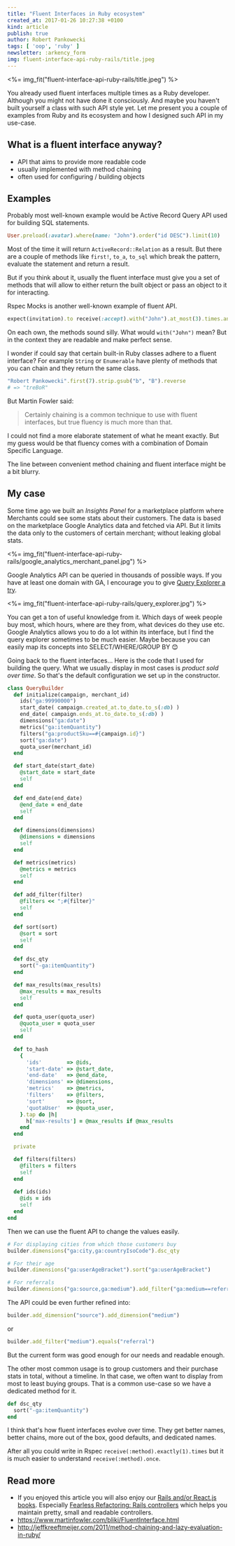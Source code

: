 ```yaml
---
title: "Fluent Interfaces in Ruby ecosystem"
created_at: 2017-01-26 10:27:38 +0100
kind: article
publish: true
author: Robert Pankowecki
tags: [ 'oop', 'ruby' ]
newsletter: :arkency_form
img: fluent-interface-api-ruby-rails/title.jpeg
---
```


<%= img_fit("fluent-interface-api-ruby-rails/title.jpeg") %>

You already used fluent interfaces multiple times as a Ruby
developer. Although you might not have done it consciously.
And maybe you haven't built yourself a class with such API
style yet. Let me present you a couple of examples from Ruby
and its ecosystem and how I designed such API in my use-case.

<!-- more -->

## What is a fluent interface anyway?

* API that aims to provide more readable code
* usually implemented with method chaining
* often used for configuring / building objects

## Examples

Probably most well-known example would be Active Record Query API
used for building SQL statements.

```ruby
User.preload(:avatar).where(name: "John").order("id DESC").limit(10)
```

Most of the time it will return `ActiveRecord::Relation` as a result.
But there are a couple of methods like `first!`, `to_a`, `to_sql` which break
the pattern, evaluate the statement and return a result.

But if you think about it, usually the fluent interface must give you
a set of methods that will allow to either return the built object or
pass an object to it for interacting.

Rspec Mocks is another well-known example of fluent API.

```ruby
expect(invitation).to receive(:accept).with("John").at_most(3).times.and_return(true)
```

On each own, the methods sound silly. What would `with("John")` mean?
But in the context they are readable and make perfect sense.

I wonder if could say that certain built-in Ruby classes adhere to a fluent interface?
For example `String` or `Enumerable` have plenty of methods that you can chain
and they return the same class. 

```ruby
"Robert Pankowecki".first(7).strip.gsub("b", "B").reverse
# => "treBoR" 
```

But Martin Fowler said:

> Certainly chaining is a common technique to use with fluent interfaces, but true fluency is much more than that.

I could not find a more elaborate statement of what he meant exactly. But my guess would be that
fluency comes with a combination of Domain Specific Language.

The line between convenient method chaining and fluent interface might be a bit blurry. 

## My case

Some time ago we built an _Insights Panel_ for a marketplace platform where Merchants could
see some stats about their customers. The data is based on the marketplace Google Analytics
data and fetched via API. But it limits the data only to the customers of certain merchant;
without leaking global stats.

<%= img_fit("fluent-interface-api-ruby-rails/google_analytics_merchant_panel.jpg") %>

Google Analytics API can be queried in thousands of possible ways. If you have at least
one domain with GA, I encourage you to give [Query Explorer a try](https://ga-dev-tools.appspot.com/query-explorer/).

<%= img_fit("fluent-interface-api-ruby-rails/query_explorer.jpg") %>

You can get a ton of useful knowledge from it. Which days of week people buy most, which hours,
where are they from, what devices do they use etc. Google Analytics allows you to do a lot
within its interface, but I find the query explorer sometimes to be much easier. Maybe
because you can easily map its concepts into SELECT/WHERE/GROUP BY 😊

Going back to the fluent interfaces... Here is the code that I used for building the query.
What we usually display in most cases is _product sold over time_. So that's the default
configuration we set up in the constructor.

```ruby
class QueryBuilder
  def initialize(campaign, merchant_id)
    ids("ga:99990000")
    start_date( campaign.created_at.to_date.to_s(:db) )
    end_date( campaign.ends_at.to_date.to_s(:db) )
    dimensions("ga:date")
    metrics("ga:itemQuantity")
    filters("ga:productSku==#{campaign.id}")
    sort("ga:date")
    quota_user(merchant_id)
  end

  def start_date(start_date)
    @start_date = start_date
    self
  end

  def end_date(end_date)
    @end_date = end_date
    self
  end

  def dimensions(dimensions)
    @dimensions = dimensions
    self
  end

  def metrics(metrics)
    @metrics = metrics
    self
  end

  def add_filter(filter)
    @filters << ";#{filter}"
    self
  end

  def sort(sort)
    @sort = sort
    self
  end

  def dsc_qty
    sort("-ga:itemQuantity")
  end

  def max_results(max_results)
    @max_results = max_results
    self
  end

  def quota_user(quota_user)
    @quota_user = quota_user
    self
  end

  def to_hash
    {
      'ids'        => @ids,
      'start-date' => @start_date,
      'end-date'   => @end_date,
      'dimensions' => @dimensions,
      'metrics'    => @metrics,
      'filters'    => @filters,
      'sort'       => @sort,
      'quotaUser'  => @quota_user,
    }.tap do |h|
      h['max-results'] = @max_results if @max_results
    end
  end

  private

  def filters(filters)
    @filters = filters
    self
  end
  
  def ids(ids)
    @ids = ids
    self
  end
end
```

Then we can use the fluent API to change the values easily.
 
```ruby
# For displaying cities from which those customers buy
builder.dimensions("ga:city,ga:countryIsoCode").dsc_qty

# For their age
builder.dimensions("ga:userAgeBracket").sort("ga:userAgeBracket")

# For referrals
builder.dimensions("ga:source,ga:medium").add_filter("ga:medium==referral").dsc_qty
```

The API could be even further refined into:

```ruby
builder.add_dimension("source").add_dimension("medium")
```

or

```ruby
builder.add_filter("medium").equals("referral")
```

But the current form was good enough for our needs and readable enough.

The other most common usage is to group customers and their purchase stats
in total, without a timeline. In that case, we often want to display from most
to least buying groups. That is a common use-case so we have a dedicated method
for it.

```ruby
def dsc_qty
  sort("-ga:itemQuantity")
end
```

I think that's how fluent interfaces evolve over time. They get better names,
better chains, more out of the box, good defaults, and dedicated names.

After all you could write in Rspec `receive(:method).exactly(1).times` but it is 
much easier to understand `receive(:method).once`.

## Read more

* If you enjoyed this article you will also enjoy our [Rails and/or React.js books](/products). Especially
  [Fearless Refactoring: Rails controllers](http://rails-refactoring.com/) which helps you maintain
  pretty, small and readable controllers.
* https://www.martinfowler.com/bliki/FluentInterface.html
* http://jeffkreeftmeijer.com/2011/method-chaining-and-lazy-evaluation-in-ruby/